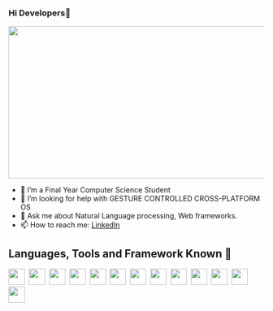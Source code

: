### Hi Developers👋

<img height="300" width="550" src="https://cdn.dribbble.com/users/1951182/screenshots/4560823/800x600.gif"><img>

- 🌱 I’m a Final Year Computer Science Student
- 🤔 I’m looking for help with GESTURE CONTROLLED CROSS-PLATFORM OS
- 💬 Ask me about Natural Language processing, Web frameworks.
- 📫 How to reach me: [LinkedIn](https://www.linkedin.com/in/tejashree-salvi-003aa2195/)


## Languages, Tools and Framework Known 📜
<img height="32" width="32" src="https://cdn.thekrishna.in/img/icon/python.svg" />&nbsp; 
<img height="32" width="32" src="https://cdn.thekrishna.in/img/icon/java.svg" />&nbsp; 
<img height="32" width="32" src="https://cdn.thekrishna.in/img/icon/cplusplus.svg" />&nbsp; 
<img height="32" width="32" src="https://cdn.thekrishna.in/img/icon/javascript.svg" />&nbsp; 
<img height="32" width="32" src="https://cdn.thekrishna.in/img/icon/html5.svg" />&nbsp; 
<img height="32" width="32" src="https://cdn.thekrishna.in/img/icon/css3.svg" />&nbsp; 
<img height="32" width="32" src="https://cdn.thekrishna.in/img/icon/mysql.svg" />&nbsp; 
<img height="32" width="32" src="https://cdn.thekrishna.in/img/icon/mongodb.svg" />&nbsp; 
<img height="32" width="32" src="https://cdn.thekrishna.in/img/icon/tensorflow.svg" />&nbsp; 
<img height="32" width="32" src="https://cdn.thekrishna.in/img/icon/git.svg" />&nbsp; 
<img height="32" width="32" src="https://cdn.thekrishna.in/img/icon/figma.svg" />&nbsp; 
<img height="32" width="32" src="https://cdn.thekrishna.in/img/icon/androidstudio.svg" />&nbsp; 
<img height="32" width="32" src="https://cdn.thekrishna.in/img/icon/bootstrap.svg" />&nbsp; 
